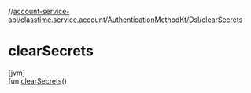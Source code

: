 //[account-service-api](../../../../index.md)/[classtime.service.account](../../index.md)/[AuthenticationMethodKt](../index.md)/[Dsl](index.md)/[clearSecrets](clear-secrets.md)

# clearSecrets

[jvm]\
fun [clearSecrets](clear-secrets.md)()
